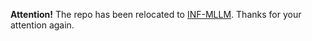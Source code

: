 
**Attention!** The repo has been relocated to [INF-MLLM](https://github.com/infly-ai/INF-MLLM). Thanks for your attention again.